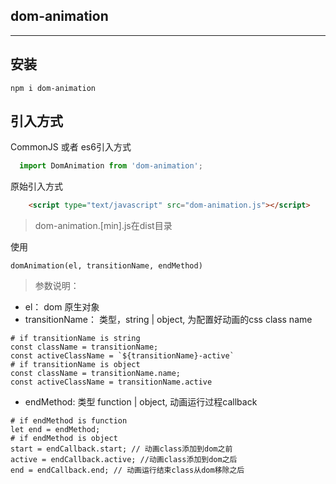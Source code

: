 ## dom-animation
---

## 安装
```
npm i dom-animation
```

## 引入方式

CommonJS 或者 es6引入方式
```js
  import DomAnimation from 'dom-animation';
```

原始引入方式
```html
    <script type="text/javascript" src="dom-animation.js"></script>
```
> dom-animation.[min].js在dist目录

使用
```
domAnimation(el, transitionName, endMethod)
```
> 参数说明：
* el： dom 原生对象
* transitionName： 类型，string | object, 为配置好动画的css class name
```
# if transitionName is string
const className = transitionName;
const activeClassName = `${transitionName}-active`
# if transitionName is object
const className = transitionName.name;
const activeClassName = transitionName.active
```
* endMethod: 类型 function | object, 动画运行过程callback
```
# if endMethod is function
let end = endMethod;
# if endMethod is object
start = endCallback.start; // 动画class添加到dom之前
active = endCallback.active; //动画class添加到dom之后
end = endCallback.end; // 动画运行结束class从dom移除之后
```